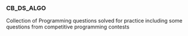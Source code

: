 ### CB_DS_ALGO
Collection of Programming questions solved for practice including some questions from competitive programming contests 
